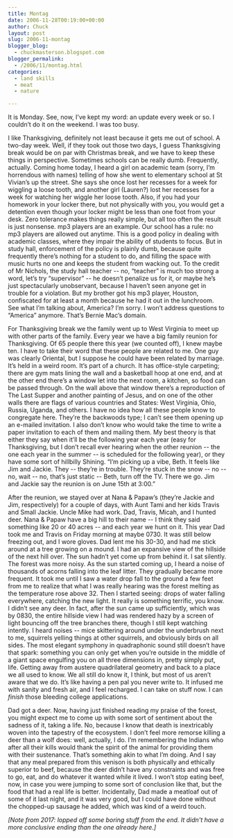 ```yaml
---
title: Montag
date: 2006-11-28T00:19:00+00:00
author: Chuck
layout: post
slug: 2006-11-montag
blogger_blog:
  - chuckmasterson.blogspot.com
blogger_permalink:
  - /2006/11/montag.html
categories:
  - land skills
  - meat
  - nature

---
```

It is Monday. See, now, I’ve kept my word: an update every week or so. I
couldn’t do it on the weekend. I was too busy.  

I like Thanksgiving, definitely not least because it gets me out of school. A
two-day week. Well, if they took out those two days, I guess Thanksgiving break
would be on par with Christmas break, and we have to keep these things in
perspective. Sometimes schools can be really dumb. Frequently, actually. Coming
home today, I heard a girl on academic team (sorry, I’m horrendous with names)
telling of how she went to elementary school at St Vivian’s up the street. She
says she once lost her recesses for a week for wiggling a loose tooth, and
another girl (Lauren?) lost her recesses for a week for watching her wiggle her
loose tooth. Also, if you had your homework in your locker there, but not
physically with you, you would get a detention even though your locker might be
less than one foot from your desk. Zero tolerance makes things really simple,
but all too often the result is just nonsense. mp3 players are an example. Our
school has a rule: no mp3 players are allowed out anytime. This is a good
policy in dealing with academic classes, where they impair the ability of
students to focus. But in study hall, enforcement of the policy is plainly
dumb, because quite frequently there’s nothing for a student to do, and filling
the space with music hurts no one and keeps the student from wacking out. To
the credit of Mr Nichols, the study hall teacher -- no, “teacher” is much too
strong a word, let’s try “supervisor” -- he doesn’t penalize us for it, or
maybe he’s just spectacularly unobservant, because I haven’t seen anyone get in
trouble for a violation. But my brother got his mp3 player, Houston,
confiscated for at least a month because he had it out in the lunchroom. See
what I’m talking about, America? I’m sorry. I won’t address questions to
“America” anymore. That’s Bernie Mac’s domain.  

For Thanksgiving break we the family went up to West Virginia to meet up with
other parts of the family. Every year we have a big family reunion for
Thanksgiving. Of 65 people there this year (we counted off), I knew maybe ten.
I have to take their word that these people are related to me. One guy was
clearly Oriental, but I suppose he could have been related by marriage.  It’s
held in a weird room. It’s part of a church. It has office-style carpeting;
there are gym mats lining the wall and a basketball hoop at one end, and at the
other end there’s a window let into the next room, a kitchen, so food can be
passed through. On the wall above that window there’s a reproduction of The
Last Supper and another painting of Jesus, and on one of the other walls there
are flags of various countries and States: West Virginia, Ohio, Russia, Uganda,
and others. I have no idea how all these people know to congregate here.
They’re the backwoods type; I can’t see them opening up an e-mailed invitation.
I also don’t know who would take the time to write a paper invitation to each
of them and mailing them. My best theory is that either they say when it’ll be
the following year each year (easy for Thanksgiving, but I don’t recall ever
hearing when the other reunion -- the one each year in the summer -- is
scheduled for the following year), or they have some sort of hillbilly Shining.
“I’m picking up a vibe, Beth. It feels like Jim and Jackie. They -- they’re in
trouble. They’re stuck in the snow -- no -- no, wait -- no, that’s just static
-- Beth, turn off the TV. There we go. Jim and Jackie say the reunion is on
June 15th at 3:00.”  

After the reunion, we stayed over at Nana & Papaw’s (they’re Jackie and Jim,
respectively) for a couple of days, with Aunt Tami and her kids Travis and
Small Jackie. Uncle Mike had work. Dad, Travis, Micah, and I hunted deer.  Nana
& Papaw have a big hill to their name -- I think they said something like 20 or
40 acres -- and each year we hunt on it. This year Dad took me and Travis on
Friday morning at maybe 0730. It was still below freezing out, and I wore
gloves. Dad lent me his 30-30, and had me stick around at a tree growing on a
mound. I had an expansive view of the hillside of the next hill over. The sun
hadn’t yet come up from behind it. I sat silently. The forest was more noisy.
As the sun started coming up, I heard a noise of thousands of acorns falling
into the leaf litter. They gradually became more frequent. It took me until I
saw a water drop fall to the ground a few feet from me to realize that what I
was really hearing was the forest melting as the temperature rose above 32.
Then I started seeing: drops of water falling everywhere, catching the new
light. It really is something terrific, you know.  I didn’t see any deer. In
fact, after the sun came up sufficiently, which was by 0830, the entire
hillside view I had was rendered hazy by a screen of light bouncing off the
tree branches there, though I still kept watching intently. I heard noises --
mice skittering around under the underbrush next to me, squirrels yelling
things at other squirrels, and obviously birds on all sides. The most elegant
symphony in quadraphonic sound still doesn’t have that spark: something you can
only get when you’re outside in the middle of a giant space engulfing you on
all three dimensions in, pretty simply put, life. Getting away from austere
quadrilateral geometry and back to a place we all used to know. We all still do
know it, I think, but most of us aren’t aware that we do. It’s like having a
pen pal you never write to. It infused me with sanity and fresh air, and I feel
recharged. I can take on stuff now. I can _finish_ those bleeding college
applications.  

Dad got a deer. Now, having just finished reading my praise of the forest, you
might expect me to come up with some sort of sentiment about the sadness of it,
taking a life. No, because I know that death is inextricably woven into the
tapestry of the ecosystem. I don’t feel more remorse killing a deer than a wolf
does: well, actually, I do. I’m remembering the Indians who after all their
kills would thank the spirit of the animal for providing them with their
sustenance. That’s something akin to what I’m doing. And I say that any meal
prepared from this venison is both physically and ethically superior to beef,
because the deer didn’t have any constraints and was free to go, eat, and do
whatever it wanted while it lived. I won’t stop eating beef, now, in case you
were jumping to some sort of conclusion like that, but the food that had a real
life is better. Incidentally, Dad made a meatloaf out of some of it last night,
and it was very good, but I could have done without the chopped-up sausage he
added, which was kind of a weird touch.  

*[Note from 2017: lopped off some boring stuff from the end. It didn't have a 
more conclusive ending than the one already here.]*
